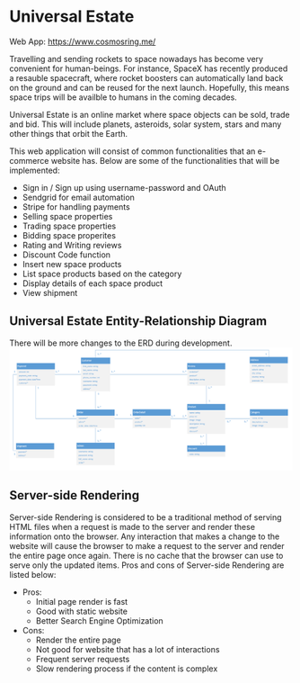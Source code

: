 # Universal Estate

Web App: https://www.cosmosring.me/

Travelling and sending rockets to space nowadays has become very convenient for human-beings. For instance, SpaceX has recently produced a resauble spacecraft, where rocket boosters can automatically land back on the ground and can be reused for the next launch. Hopefully, this means space trips will be availble to humans in the coming decades.

Universal Estate is an online market where space objects can be sold, trade and bid. This will include planets, asteroids, solar system, stars and many other things that orbit the Earth.

This web application will consist of common functionalities that an e-commerce website has. Below are some of the functionalities that will be implemented:

- Sign in / Sign up using username-password and OAuth
- Sendgrid for email automation
- Stripe for handling payments
- Selling space properties
- Trading space properties
- Bidding space properites
- Rating and Writing reviews
- Discount Code function
- Insert new space products
- List space products based on the category
- Display details of each space product
- View shipment

## Universal Estate Entity-Relationship Diagram

There will be more changes to the ERD during development.
![Universal-Estate-ERD](Universal-Estate-ERD.PNG)

## Server-side Rendering

Server-side Rendering is considered to be a traditional method of serving HTML files when a request is made to the server and render these information onto the browser. Any interaction that makes a change to the website will cause the browser to make a request to the server and render the entire page once again. There is no cache that the browser can use to serve only the updated items. Pros and cons of Server-side Rendering are listed below:

- Pros:
  - Initial page render is fast
  - Good with static website
  - Better Search Engine Optimization
- Cons:
  - Render the entire page
  - Not good for website that has a lot of interactions
  - Frequent server requests
  - Slow rendering process if the content is complex
